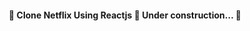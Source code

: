 <!-- <div align="center" id="top"> 
  <img src="./.github/app.gif" alt="Clone Netflix Reactjs" />

  &#xa0;

  <!-- <a href="https://clonenetflixreactjs.netlify.app">Demo</a> 
</div>

<h1 align="center">Clone Netflix Reactjs</h1>

<p align="center">
  <img alt="Github top language" src="https://img.shields.io/github/languages/top/vxfontes/clone-netflix-reactjs?color=56BEB8">

  <img alt="Github language count" src="https://img.shields.io/github/languages/count/vxfontes/clone-netflix-reactjs?color=56BEB8">

  <img alt="Repository size" src="https://img.shields.io/github/repo-size/vxfontes/clone-netflix-reactjs?color=56BEB8">

  <img alt="License" src="https://img.shields.io/github/license/vxfontes/clone-netflix-reactjs?color=56BEB8">
</p>

<!-- Status -->

<h4 align="center"> 
	🚧  Clone Netflix Using Reactjs 🚀 Under construction...  🚧
</h4> 

<!--hr> 

<p align="center">
  <a href="#dart-about">About</a> &#xa0; | &#xa0; 
  <a href="#sparkles-features">Features</a> &#xa0; | &#xa0;
  <a href="#rocket-technologies">Technologies</a> &#xa0; | &#xa0;
  <a href="#white_check_mark-requirements">Requirements</a> &#xa0; | &#xa0;
  <a href="#checkered_flag-starting">Starting</a> &#xa0; | &#xa0;
  <a href="#memo-license">License</a> &#xa0; | &#xa0;
  <a href="https://github.com/vxfontes" target="_blank">Author</a>
</p>

<br>

## :dart: About ##

Describe your project

## :sparkles: Features ##

:heavy_check_mark: Feature 1;\
:heavy_check_mark: Feature 2;\
:heavy_check_mark: Feature 3;

## :rocket: Technologies ##

The following tools were used in this project:

- [Expo](https://expo.io/)
- [Node.js](https://nodejs.org/en/)
- [React](https://pt-br.reactjs.org/)
- [React Native](https://reactnative.dev/)
- [TypeScript](https://www.typescriptlang.org/)

## :white_check_mark: Requirements ##

Before starting :checkered_flag:, you need to have [Git](https://git-scm.com) and [Node](https://nodejs.org/en/) installed.

## :checkered_flag: Starting ##

```bash
# Clone this project
$ git clone https://github.com/vxfontes/clone-netflix-reactjs

# Access
$ cd clone-netflix-reactjs

# Install dependencies
$ yarn

# Run the project
$ yarn start

# The server will initialize in the <http://localhost:3000>
```

## :memo: License ##

This project is under license from MIT. For more details, see the [LICENSE](LICENSE.md) file.


Made with :heart: by <a href="https://github.com/vxfontes" target="_blank">{{YOUR_NAME}}</a>

&#xa0;

<a href="#top">Back to top</a> -->
